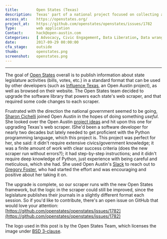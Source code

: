 ```yaml
---
title:        Open States (Texas)
description:  Texas' part of a national project focused on collecting and standardizing state legislative bills
access_at:    https://openstates.org/
project_at:   https://github.com/openstates/openstates/issues/1782
Type:         web application
Contact:      hack@open-austin.com
Categories:   [ Advocacy, Civic Engagement, Data Liberation, Data wrangling, Democracy, Programming, Python, Texas ]
date:         2017-09-29 00:00:00
cfa_stage:    outside
thumb:        openstates.png
screenshot:   openstates.png
---
```


*****************

The goal of [Open States](https://openstates.org/) overall is to publish information about state legislature activities (bills, votes, etc.) in a standard format that can be used by other developers (such as [Influence Texas](https://www.open-austin.org/influence-texas/), an Open Austin project), as well as browsed on their website. The Open States team decided to upgrade the software library that powers each state's web scraper, and that required some code changes to each scraper. 

Frustrated with the direction the national government seemed to be going, [Sharon Cichelli](https://github.com/scichelli) joined Open Austin in the hopes of doing something _useful_. She looked over the Open Austin [project ideas](https://github.com/open-austin/project-ideas/) and hit upon this one for upgrading Texas's web scraper. IShe'd been a software developer for nearly two decades but lately needed to get proficient with the Python programming language, which this project is. This project was perfect for her, she said: it didn't require extensive civics/government knowledge; it was a finite amount of work with clear success criteria (does the new scraper run without errors?); it had step-by-step instructions; and it didn't require deep knowledge of Python, just experience with being careful and meticulous, which she had. She used Open Austin's [Slack](https://slack.open-austin.org) to reach out to [Gregory Foster](https://github.com/gregoryfoster), who had started the effort and was encouraging and positive about her taking it on. 

The upgrade is complete, so our scraper runs with the new Open States framework, but the logic in the scraper could still be improved, since the legislature publishes their journals in a slightly different format each session. So if you'd like to contribute, there's an open issue on GitHub that would love your attention: [https://github.com/openstates/openstates/issues/1782](https://github.com/openstates/openstates/issues/1782)

The logo used in this post is by the Open States Team, which licenses the image under [BSD 3-clause](https://github.com/openstates/openstates.org/blob/master/LICENSE).
